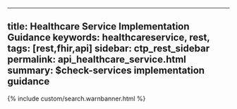 
---
title: Healthcare Service Implementation Guidance
keywords: healthcareservice, rest,
tags: [rest,fhir,api]
sidebar: ctp_rest_sidebar
permalink: api_healthcare_service.html
summary: $check-services implementation guidance 
---
  
{% include custom/search.warnbanner.html %}
<!--stackedit_data:
eyJoaXN0b3J5IjpbLTIwOTM3NDQ1MzddfQ==
-->